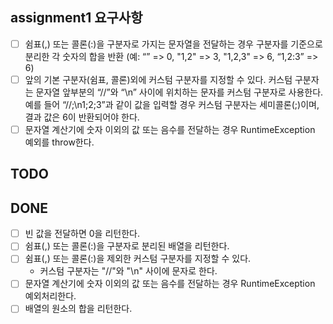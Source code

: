 ## assignment1 요구사항

- [ ] 쉼표(,) 또는 콜론(:)을 구분자로 가지는 문자열을 전달하는 경우 구분자를 기준으로 분리한 각 숫자의 합을 반환 (예: “” => 0, "1,2" => 3, "1,2,3" => 6, “1,2:3” => 6)
- [ ] 앞의 기본 구분자(쉼표, 콜론)외에 커스텀 구분자를 지정할 수 있다. 커스텀 구분자는 문자열 앞부분의 “//”와 “\n” 사이에 위치하는 문자를 커스텀 구분자로 사용한다. 예를 들어 “//;\n1;2;3”과 같이 값을 입력할 경우 커스텀 구분자는 세미콜론(;)이며, 결과 값은 6이 반환되어야 한다.
- [ ] 문자열 계산기에 숫자 이외의 값 또는 음수를 전달하는 경우 RuntimeException 예외를 throw한다.

## TODO

## DONE

- [ ] 빈 값을 전달하면 0을 리턴한다.
- [ ] 쉼표(,) 또는 콜론(:)을 구분자로 분리된 배열을 리턴한다.
- [ ] 쉼표(,) 또는 콜론(:)을 제외한 커스텀 구분자를 지정할 수 있다.
  - 커스텀 구분자는 "//"와 "\n" 사이에 문자로 한다.
- [ ] 문자열 계산기에 숫자 이외의 값 또는 음수를 전달하는 경우 RuntimeException 예외처리한다.
- [ ] 배열의 원소의 합을 리턴한다.